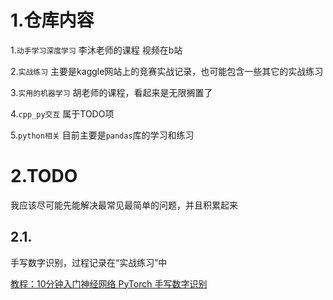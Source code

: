 # 1.仓库内容

1.`动手学习深度学习` 李沐老师的课程 视频在b站  

2.`实战练习` 主要是kaggle网站上的竞赛实战记录，也可能包含一些其它的实战练习

3.`实用的机器学习` 胡老师的课程，看起来是无限搁置了  

4.`cpp_py交互` 属于TODO项

5.`python相关` 目前主要是`pandas`库的学习和练习

# 2.TODO

我应该尽可能先能解决最常见最简单的问题，并且积累起来

## 2.1.

手写数字识别，过程记录在“实战练习”中

[教程：10分钟入门神经网络 PyTorch 手写数字识别](https://www.bilibili.com/video/BV1GC4y15736/?spm_id_from=333.1387.favlist.content.click&vd_source=8924ad59b4f62224f165e16aa3d04f00)

